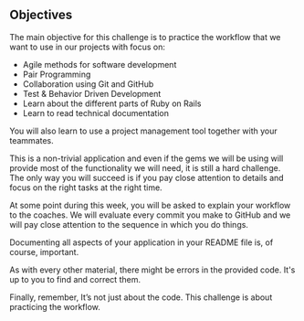 ## Objectives
The main objective for this challenge is to practice the workflow that we want to use in our projects with focus on:

- Agile methods for software development  
- Pair Programming  
- Collaboration using Git and GitHub  
- Test & Behavior Driven Development 
- Learn about the different parts of Ruby on Rails 
- Learn to read technical documentation

You will also learn to use a project management tool together with your teammates.

This is a non-trivial application and even if the gems we will be using will provide most of the functionality we will need, it is still a hard challenge. The only way you will succeed is if you pay close attention to details and focus on the right tasks at the right time.

At some point during this week, you will be asked to explain your workflow to the coaches. We will evaluate every commit you make to GitHub and we will pay close attention to the sequence in which you do things. 

Documenting all aspects of your application in your README file is, of course, important.  

As with every other material, there might be errors in the provided code. It's up to you to find and correct them.

Finally, remember, It’s not just about the code. This challenge is about practicing the workflow.